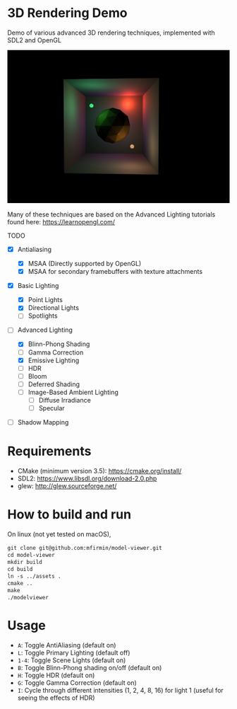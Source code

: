 # 3D Rendering Demo
Demo of various advanced 3D rendering techniques, implemented with SDL2 and OpenGL 

![demo](./emissive.png)

Many of these techniques are based on the Advanced Lighting tutorials found here: https://learnopengl.com/

TODO
- [X] Antialiasing
  - [X] MSAA (Directly supported by OpenGL)
  - [X] MSAA for secondary framebuffers with texture attachments
- [X] Basic Lighting
  - [X] Point Lights
  - [X] Directional Lights
  - [ ] Spotlights
- [ ] Advanced Lighting
  - [X] Blinn-Phong Shading
  - [ ] Gamma Correction
  - [X] Emissive Lighting
  - [ ] HDR
  - [ ] Bloom
  - [ ] Deferred Shading
  - [ ] Image-Based Ambient Lighting
      - [ ] Diffuse Irradiance
      - [ ] Specular
- [ ] Shadow Mapping


# Requirements
- CMake (minimum version 3.5): https://cmake.org/install/
- SDL2: https://www.libsdl.org/download-2.0.php
- glew: http://glew.sourceforge.net/

# How to build and run
On linux (not yet tested on macOS), 
```
git clone git@github.com:mfirmin/model-viewer.git
cd model-viewer
mkdir build
cd build
ln -s ../assets .
cmake ..
make
./modelviewer
```

# Usage

- `A`: Toggle AntiAliasing (default on)
- `L`: Toggle Primary Lighting (default off)
- `1-4`: Toggle Scene Lights (default on)
- `B`: Toggle Blinn-Phong shading on/off (default on)
- `H`: Toggle HDR (default on)
- `G`: Toggle Gamma Correction (default on)
- `I`: Cycle through different intensities (1, 2, 4, 8, 16) for light 1 (useful for seeing the effects of HDR)
